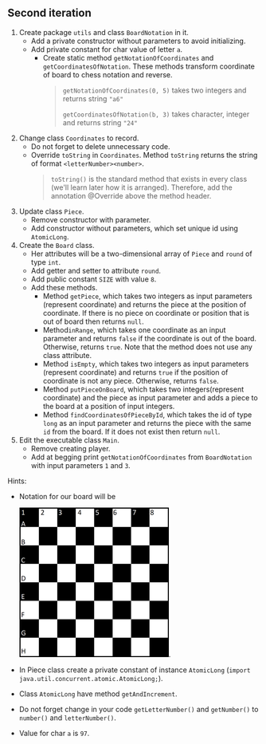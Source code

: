## Second iteration

1. Create package `utils` and class `BoardNotation` in it.
    - Add a private constructor without parameters to avoid initializing.
    - Add private constant for char value of letter `a`.
        - Create static method `getNotationOfCoordinates` and `getCoordinatesOfNotation`.
          These methods transform coordinate of board to chess notation and reverse.
          > `getNotationOfCoordinates(0, 5)` takes two integers and returns string `"a6"` <p>
          `getCoordinatesOfNotation(b, 3)` takes character, integer and returns string `"24"`
2. Change class `Coordinates` to record.
    - Do not forget to delete unnecessary code.
    - Override `toString` in `Coordinates`. Method `toString` returns the string of format `<letterNumber><number>`.
      >`toString()` is the standard method that exists in every class (we'll learn later how it is arranged).
      Therefore, add the annotation @Override above the method header.
3. Update class `Piece`.
    - Remove constructor with parameter.
    - Add constructor without parameters, which set unique id using `AtomicLong`.
4. Create the `Board` class.
    - Her attributes will be a two-dimensional array of `Piece` and `round` of type `int`.
    - Add getter and setter to attribute `round`.
    - Add public constant `SIZE` with value `8`.
    - Add these methods.
        - Method `getPiece`, which takes two integers as input parameters (represent coordinate)
          and returns the piece at the position of coordinate.
          If there is no piece on coordinate or position that is out of board then returns `null`.
        - Method`inRange`, which takes one coordinate as an input parameter
          and returns `false` if the coordinate is out of the board. Otherwise, returns `true`.
          Note that the method does not use any class attribute.
        - Method `isEmpty`, which takes two integers as input parameters (represent coordinate)
          and returns `true` if the position of coordinate is not any piece. Otherwise, returns `false`.
        - Method `putPieceOnBoard`, which takes two integers(represent coordinate) and the piece as input parameter
          and adds a piece to the board at a position of input integers.
        - Method `findCoordinatesOfPieceById`, which takes the id of type `long` as an input parameter
          and returns the piece with the same `id` from the board. If it does not exist then return `null`.
5. Edit the executable class `Main`.
    - Remove creating player.
    - Add at begging print `getNotationOfCoordinates` from `BoardNotation` with input parameters `1` and `3`.

Hints:
- Notation for our board will be

  <img src="images/chessboardnotation.png" alt="chessboard" width="300"/>.
- In Piece class create a private constant of instance `AtomicLong` (`import java.util.concurrent.atomic.AtomicLong;`).
- Class `AtomicLong` have method `getAndIncrement`.
- Do not forget change in your code `getLetterNumber()` and `getNumber()` to `number()` and `letterNumber()`.
- Value for char `a` is `97`.
